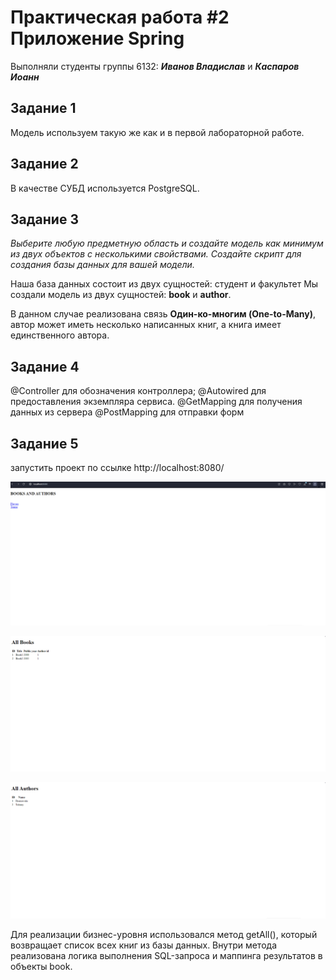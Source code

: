 # Практическая работа #2  Приложение Spring
Выполняли студенты группы 6132: ***Иванов Владислав*** и ***Каспаров Иоанн***  

## Задание 1 ##
Модель используем такую же как и в первой лабораторной работе.

## Задание 2 ##
В качестве СУБД используется PostgreSQL.

## Задание 3 ##

_Выберите любую предметную область и создайте модель как минимум из двух объектов с несколькими свойствами.
Создайте скрипт для создания базы данных для вашей модели._

Наша база данных состоит из двух сущностей: студент и факультет
Мы создали модель из двух сущностей: **book** и **author**.

В данном случае реализована связь **Один-ко-многим (One-to-Many)**, автор может иметь несколько написанных книг, а книга имеет единственного автора.


## Задание 4 ##

@Controller для обозначения контроллера;
@Autowired для предоставления экземпляра сервиса.
@GetMapping для получения данных из сервера
@PostMapping для отправки форм

## Задание 5 ##

запустить проект по ссылке http://localhost:8080/

![Alt text](Screenshot_4.png)


 ![Alt text](Screenshot_5.png)


 ![Alt text](Screenshot_6.png)

Для реализации бизнес-уровня использовался метод getAll(), который возвращает список всех книг из базы данных. Внутри метода реализована логика выполнения SQL-запроса и маппинга результатов в объекты book.

